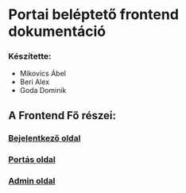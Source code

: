 # Portai beléptető frontend dokumentáció
### Készítette:

* Mikovics Ábel
* Beri Alex
* Goda Dominik

## A Frontend Fő részei:

### [Bejelentkező oldal](bejelentkezopage.md) <br>

### [Portás oldal](portaspage.md) <br>

### [Admin oldal](adminpage.md) <br>



